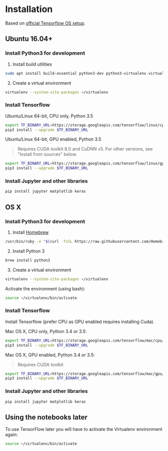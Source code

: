 # Installation

Based on [official Tensorflow OS setup](https://www.tensorflow.org/versions/r0.11/get_started/os_setup.html).

## Ubuntu 16.04+

### Install Python3 for development

1. Install build utilities

```bash
sudo apt install build-essential python3-dev python3-virtualenv virtualenv 
```

2. Create a virtual environment

```bash
virtualenv --system-site-packages ~/virtualenv
```

### Install Tensorflow

Ubuntu/Linux 64-bit, CPU only, Python 3.5
```bash
export TF_BINARY_URL=https://storage.googleapis.com/tensorflow/linux/cpu/tensorflow-0.11.0rc2-cp35-cp35m-linux_x86_64.whl
pip3 install --upgrade $TF_BINARY_URL
```

Ubuntu/Linux 64-bit, GPU enabled, Python 3.5
> Requires CUDA toolkit 8.0 and CuDNN v5. For other versions, see "Install from sources" below.

```bash
export TF_BINARY_URL=https://storage.googleapis.com/tensorflow/linux/gpu/tensorflow-0.11.0rc2-cp35-cp35m-linux_x86_64.whl
pip3 install --upgrade $TF_BINARY_URL
```

### Install Jupyter and other libraries

```bash
pip install jupyter matplotlib keras
```

## OS X

### Install Python3 for development

1. Install [Homebrew](http://brew.sh/) 

```bash
/usr/bin/ruby -e "$(curl -fsSL https://raw.githubusercontent.com/Homebrew/install/master/install)"
```

2. Install Python 3

```bash
brew install python3
```

3. Create a virtual environment

```bash
virtualenv --system-site-packages ~/virtualenv
```

Activate the environment (using bash):
```bash
source ~/virtualenv/bin/activate
```

### Install Tensorflow

Install Tensorflow (prefer CPU as GPU enabled requires installing Cuda).

Mac OS X, CPU only, Python 3.4 or 3.5:
```bash
export TF_BINARY_URL=https://storage.googleapis.com/tensorflow/mac/cpu/tensorflow-0.11.0rc2-py3-none-any.whl
pip3 install --upgrade $TF_BINARY_URL
```

Mac OS X, GPU enabled, Python 3.4 or 3.5:
> Requires CUDA toolkit

```bash
export TF_BINARY_URL=https://storage.googleapis.com/tensorflow/mac/gpu/tensorflow-0.11.0rc2-py3-none-any.whl
pip3 install --upgrade $TF_BINARY_URL
```

### Install Jupyter and other libraries

```bash
pip install jupyter matplotlib keras
```

## Using the notebooks later

To use TensorFlow later you will have to activate the Virtualenv environment again:
```bash
source ~/virtualenv/bin/activate
```
